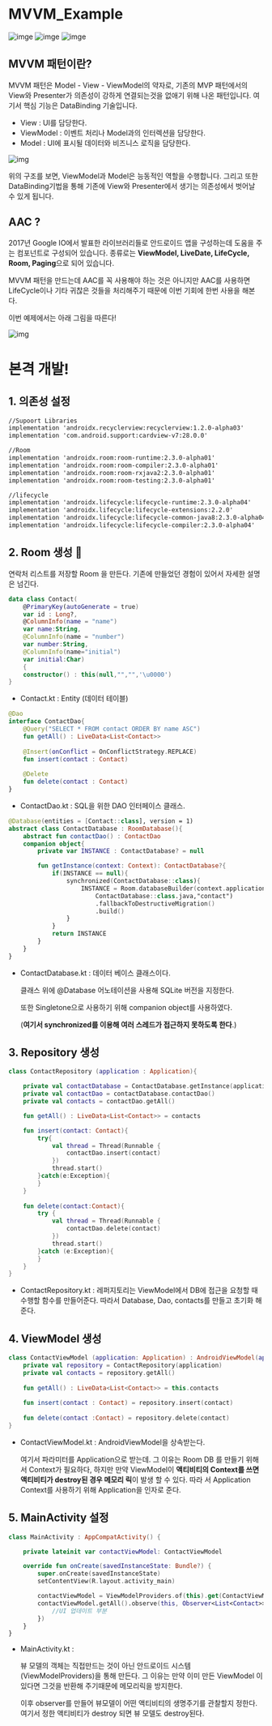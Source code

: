 # MVVM_Example

![imge](https://img.shields.io/badge/ProjectType-SingleStudy-green) ![imge](https://img.shields.io/badge/Language-Kotlin-yellow) ![imge](https://img.shields.io/badge/Tools-AndroidStudio-blue)

## MVVM 패턴이란?

MVVM 패턴은 Model - View - ViewModel의 약자로, 기존의 MVP 패턴에서의 View와 Presenter가 의존성이 강하게 연결되는것을 없애기 위해 나온 패턴입니다. 여기서 핵심 기능은 DataBinding 기술입니다.

- View : UI를 담당한다.
- ViewModel : 이벤트 처리나 Model과의 인터렉션을 담당한다.
- Model : UI에 표시될 데이터와 비즈니스 로직을 담당한다.

![img](https://miro.medium.com/max/1534/1*tSHvX51lF0BwYFbmFaobpg.png)

위의 구조를 보면, ViewModel과 Model은 능동적인 역할을 수행합니다. 그리고 또한 DataBinding기법을 통해 기존에 View와 Presenter에서 생기는 의존성에서 벗어날 수 있게 됩니다.



## AAC ?

2017년 Google IO에서 발표한 라이브러리들로 안드로이드 앱을 구성하는데 도움을 주는 컴포넌트로 구성되어 있습니다. 종류로는 **ViewModel, LiveDate, LifeCycle, Room, Paging**으로 되어 있습니다.

MVVM 패턴을 만드는데 AAC를 꼭 사용해야 하는 것은 아니지만 AAC를 사용하면 LifeCycle이나 기타 귀찮은 것들을 처리해주기 때문에 이번 기회에 한번 사용을 해본다.

이번 예제에서는 아래 그림을 따른다!

![img](https://codelabs.developers.google.com/codelabs/android-room-with-a-view-kotlin/img/a7da8f5ea91bac52.png)

# 본격 개발!

## 1. 의존성 설정

```xml
//Supoort Libraries
implementation 'androidx.recyclerview:recyclerview:1.2.0-alpha03'
implementation 'com.android.support:cardview-v7:28.0.0'

//Room
implementation 'androidx.room:room-runtime:2.3.0-alpha01'
implementation 'androidx.room:room-compiler:2.3.0-alpha01'
implementation 'androidx.room:room-rxjava2:2.3.0-alpha01'
implementation 'androidx.room:room-testing:2.3.0-alpha01'

//lifecycle
implementation 'androidx.lifecycle:lifecycle-runtime:2.3.0-alpha04'
implementation 'androidx.lifecycle:lifecycle-extensions:2.2.0'
implementation 'androidx.lifecycle:lifecycle-common-java8:2.3.0-alpha04'
implementation 'androidx.lifecycle:lifecycle-compiler:2.3.0-alpha04'
```

## 2. Room 생성 :book:

연락처 리스트를 저장할 Room 을 만든다. 기존에 만들었던 경험이 있어서 자세한 설명은 넘긴다.

```kotlin
data class Contact(
    @PrimaryKey(autoGenerate = true)
    var id : Long?,
    @ColumnInfo(name = "name")
    var name:String,
    @ColumnInfo(name = "number")
    var number:String,
    @ColumnInfo(name="initial")
    var initial:Char)
    {
    constructor() : this(null,"","",'\u0000')
}
```

- Contact.kt : Entity (데이터 테이블)

```kotlin
@Dao
interface ContactDao{
    @Query("SELECT * FROM contact ORDER BY name ASC")
    fun getAll() : LiveData<List<Contact>>
    
    @Insert(onConflict = OnConflictStrategy.REPLACE)
    fun insert(contact : Contact)
    
    @Delete
    fun delete(contact : Contact)
}
```

- ContactDao.kt : SQL을 위한 DAO 인터페이스 클래스.

```kotlin
@Database(entities = [Contact::class], version = 1)
abstract class ContactDatabase : RoomDatabase(){
    abstract fun contactDao() : ContactDao
    companion object{
        private var INSTANCE : ContactDatabase? = null

        fun getInstance(context: Context): ContactDatabase?{
            if(INSTANCE == null){
                synchronized(ContactDatabase::class){
                    INSTANCE = Room.databaseBuilder(context.applicationContext,
                        ContactDatabase::class.java,"contact")
                        .fallbackToDestructiveMigration()
                        .build()
                }
            }
            return INSTANCE
        }
    }
}
```

- ContactDatabase.kt : 데이터 베이스 클래스이다.

  클래스 위에 @Database 어노테이션을 사용해 SQLite 버전을 지정한다.

  또한 Singletone으로 사용하기 위해 companion object를 사용하였다.
  
  (**여기서 synchronized를 이용해 여러 스레드가 접근하지 못하도록 한다**.)

## 3. Repository 생성

```kotlin
class ContactRepository (application : Application){

    private val contactDatabase = ContactDatabase.getInstance(application)!!
    private val contactDao = contactDatabase.contactDao()
    private val contacts = contactDao.getAll()

    fun getAll() : LiveData<List<Contact>> = contacts

    fun insert(contact: Contact){
        try{
            val thread = Thread(Runnable { 
                contactDao.insert(contact)
            })
            thread.start()
        }catch(e:Exception){
        }
    }
    
    fun delete(contact:Contact){
        try {
            val thread = Thread(Runnable { 
                contactDao.delete(contact)
            })
            thread.start()
        }catch (e:Exception){
        }
    }
}
```

- ContactRepository.kt : 레퍼지토리는 ViewModel에서 DB에 접근을 요청할 때 수행할 함수를 만들어준다. 따라서 Database, Dao, contacts를 만들고 초기화 해준다.

## 4. ViewModel 생성

```kotlin
class ContactViewModel (application: Application) : AndroidViewModel(application){
    private val repository = ContactRepository(application)
    private val contacts = repository.getAll()
    
    fun getAll() : LiveData<List<Contact>> = this.contacts
    
    fun insert(contact : Contact) = repository.insert(contact)
    
    fun delete(contact :Contact) = repository.delete(contact)
}
```

- ContactViewModel.kt : AndroidViewModel을 상속받는다.

  여기서 파라미터를 Application으로 받는데. 그 이유는 Room DB 를 만들기 위해서 Context가 필요하다, 하지만 만약 ViewModel이 **액티비티의 Context를 쓰면 액티비티가 destroy된 경우 메모리 릭**이 발생 할 수 있다. 따라 서 Application Context를 사용하기 위해 Application을 인자로 준다.

## 5. MainActivity 설정

```kotlin
class MainActivity : AppCompatActivity() {

    private lateinit var contactViewModel: ContactViewModel

    override fun onCreate(savedInstanceState: Bundle?) {
        super.onCreate(savedInstanceState)
        setContentView(R.layout.activity_main)

        contactViewModel = ViewModelProviders.of(this).get(ContactViewModel::class.java)
        contactViewModel.getAll().observe(this, Observer<List<Contact>> { contacts ->
            //UI 업데이트 부분
        })
    }
}
```

- MainActivity.kt :

  뷰 모델의 객체는 직접만드는 것이 아닌 안드로이드 시스템(ViewModelProviders)을 통해 만든다. 그 이유는 만약 이미 만든 ViewModel 이 있다면 그것을 반환해 주기때문에 메모리릭을 방지한다.

  이후 observer를 만들어 뷰모델이 어떤 액티비티의 생명주기를 관찰할지 정한다. 여기서 정한 액티비티가 destroy 되면 뷰 모델도 destroy된다.